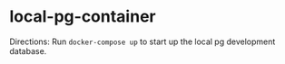 # local-pg-container

Directions: 
Run `docker-compose up` to start up the local pg development database.
